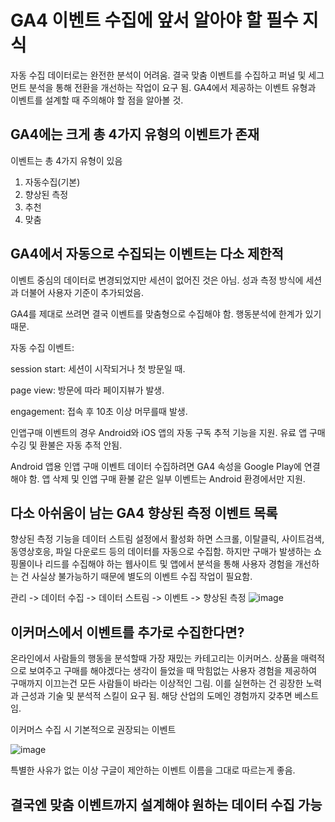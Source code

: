 # GA4 이벤트 수집에 앞서 알아야 할 필수 지식

자동 수집 데이터로는 완전한 분석이 어려움. 결국 맞춤 이벤트를 수집하고 퍼널 및 세그먼트 분석을 통해 전환을 개선하는 작업이 요구 됨.
GA4에서 제공하는 이벤트 유형과 이벤트를 설계할 때 주의해야 할 점을 알아볼 것.

## GA4에는 크게 총 4가지 유형의 이벤트가 존재

이벤트는 총 4가지 유형이 있음
1. 자동수집(기본)
2. 향상된 측정
3. 추천
4. 맞춤


## GA4에서 자동으로 수집되는 이벤트는 다소 제한적

이벤트 중심의 데이터로 변경되었지만 세션이 없어진 것은 아님. 성과 측정 방식에 세션과 더불어 사용자 기준이 추가되었음.

GA4를 제대로 쓰려면 결국 이벤트를 맞춤형으로 수집해야 함. 행동분석에 한계가 있기 때문.

자동 수집 이벤트:

session start: 세션이 시작되거나 첫 방문일 때.

page view: 방문에 따라 페이지뷰가 발생.

engagement: 접속 후 10초 이상 머무를때 발생.


인앱구매 이벤트의 경우 Android와 iOS 앱의 자동 구독 추적 기능을 지원. 유료 앱 구매 수깅 및 환불은 자동 추적 안됨.

Android 앱용 인앱 구매 이벤트 데이터 수집하려면 GA4 속성을 Google Play에 연결해야 함. 앱 삭제 및 인앱 구매 환불 같은 일부 이벤트는 Android 환경에서만 지원.


## 다소 아쉬움이 남는 GA4 향상된 측정 이벤트 목록

향상된 측정 기능을 데이터 스트림 설정에서 활성화 하면 스크롤, 이탈클릭, 사이트검색, 동영상호응, 파일 다운로드 등의 데이터를 자동으로 수집함. 하지만 구매가 발생하는 쇼핑몰이나 리드를 수집해야 하는 웹사이트 및 앱에서 분석을 통해 사용자 경험을 개선하는 건 사실상 불가능하기 때문에 별도의 이벤트 수집 작업이 필요함.


관리 -> 데이터 수집 -> 데이터 스트림 -> 이벤트 -> 향상된 측정
![image](https://github.com/junhosong0/GA4/assets/117610783/8ae6b400-3946-4a52-ae0d-7f7c0fce4331)



## 이커머스에서 이벤트를 추가로 수집한다면?

온라인에서 사람들의 행동을 분석할때 가장 재밌는 카테고리는 이커머스. 상품을 매력적으로 보여주고 구매를 해야겠다는 생각이 들었을 때 막힘없는 사용자 경험을 제공하여 구매까지 이끄는건 모든 사람들이 바라는 이상적인 그림.
이를 실현하는 건 굉장한 노력과 근성과 기술 및 분석적 스킬이 요구 됨. 해당 산업의 도메인 경험까지 갖추면 베스트임. 

이커머스 수집 시 기본적으로 권장되는 이벤트

![image](https://github.com/junhosong0/GA4/assets/117610783/240f1d77-2980-4802-aeaa-40fb04f45928)



특별한 사유가 없는 이상 구글이 제안하는 이벤트 이름을 그대로 따르는게 좋음.


## 결국엔 맞춤 이벤트까지 설계해야 원하는 데이터 수집 가능


